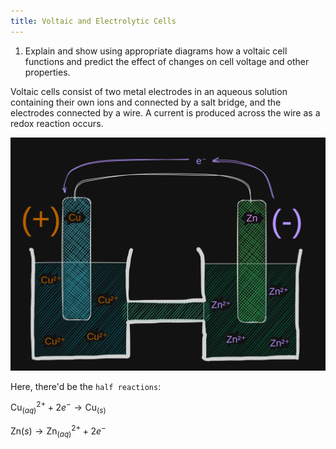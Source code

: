 ```yaml
---
title: Voltaic and Electrolytic Cells
---
```


1. Explain and show using appropriate diagrams how a voltaic cell functions and
   predict the effect of changes on cell voltage and other properties.


Voltaic cells consist of two metal electrodes in an aqueous solution containing
their own ions and connected by a salt bridge, and the electrodes connected by
a wire. A current is produced across the wire as a redox reaction occurs.

![Voltaic Cell](../../../assets/voltaic_cell.png)

Here, there'd be the `half reactions`:

$\text{Cu}^{2+}_{(aq)} + 2e^- \to \text{Cu}_{(s)}$

$\text{Zn}{(s)} \to \text{Zn}^{2+}_{(aq)} + 2e^-$
